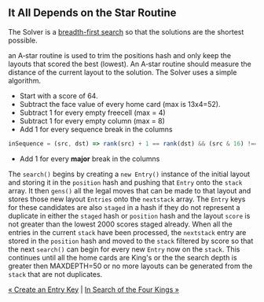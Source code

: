 ## It All Depends on the Star Routine

The Solver is a [breadth-first search](https://en.wikipedia.org/wiki/Breadth-first_search) so that the solutions are the shortest possible. 

an A‐star routine is used to trim the positions hash and only keep the layouts that scored the best (lowest). An A‐star routine should
measure the distance of the current layout to the solution. The Solver uses a simple algorithm.
* Start with a score of 64.
* Subtract the face value of every home card (max is 13x4=52).
* Subtract 1 for every empty freecell (max = 4)
* Subtract 1 for every empty column (max = 8)
* Add 1 for every sequence break in the columns
```javascript
inSequence = (src, dst) => rank(src) + 1 == rank(dst) && (src & 16) !== (dst & 16)
```
* Add 1 for every <b>major</b> break in the columns

The `search()` begins by creating a `new Entry()` instance of the initial layout and storing it in the `position` hash and pushing that `Entry` onto the `stack` array. It then `gens()` all the legal moves that can be made to that layout and stores those new layout `Entries` onto the `nextstack` array. The `Entry` keys for these candidates are also `staged` in a hash if they do not represent a duplicate in either the `staged` hash or `position` hash and the layout `score` is not greater than the lowest 2000 scores staged already. When all the entries in the current `stack` have been processed, the `nextstack` entry are stored in the `position` hash and moved to the `stack` filtered by score so that the next `search()` can begin for every new `Entry` now on the `stack`. This continues until all the home cards are King's or the the search depth is greater then MAXDEPTH=50 or no more layouts can be generated from the `stack` that are not duplicates.


[« Create an Entry Key](entry.md) | [In Search of the Four Kings »](solution.md)


